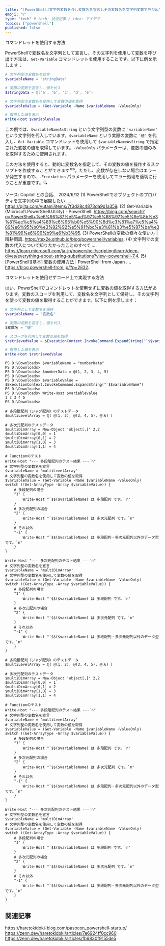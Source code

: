 ```yaml
---
title: "[PowerShell]文字列変数を介し変数名を宣言しその変数名を文字列変数で呼び出す方法"
emoji: "📞"
type: "tech" # tech: 技術記事 / idea: アイデア
topics: ["powershell"]
published: false
---
```


コマンドレットを使用する方法

PowerShellで変数名を文字列として宣言し、その文字列を使用して変数を呼び出す方法は、`Get-Variable` コマンドレットを使用することです。以下に例を示します：

```powershell
# 文字列型の変数名を宣言
$variableName = 'stringData'

# 実際の変数を宣言し、値を代入
$stringData = @('a', 'b', 'c', 'd', 'e')

# 文字列型の変数名を使用して変数の値を取得
$variableValue = (Get-Variable -Name $variableName -ValueOnly)

# 取得した値を表示
Write-Host $variableValue
```

この例では、`$variableNameAsString` という文字列型の変数に `'variableName'` という文字列を代入しています。`$variableName` という実際の変数に `'値'` を代入し、`Get-Variable` コマンドレットを使用して `$variableNameAsString` で指定された変数の値を取得しています。`-ValueOnly` パラメーターは、変数の値のみを取得するために使用されます。

この方法を使用すると、動的に変数名を指定して、その変数の値を操作するスクリプトを作成することができます¹²³。ただし、変数が存在しない場合はエラーが発生するので、`-ErrorAction` パラメーターを使用してエラー処理を適切に行うことが重要です。🔍

ソース: Copilot との会話、 2024/6/12
(1) PowerShellでオブジェクトのプロパティを文字列の中で展開したい .... https://qiita.com/yutami/items/7f3d28c4873da9d1a359.
(2) Get-Variable (Microsoft.PowerShell.Utility) - PowerShell. https://bing.com/search?q=PowerShell+%e6%96%87%e5%ad%97%e5%88%97%e5%9e%8b%e3%81%ae%e5%a4%89%e6%95%b0%e5%90%8d%e3%81%a7%e5%a4%89%e6%95%b0%e3%82%92%e5%91%bc%e3%81%b3%e5%87%ba%e3%81%99%e6%96%b9%e6%b3%95.
(3) PowerShellの変数の様々な使い方 | 晴耕雨読. https://tex2e.github.io/blog/powershell/variables.
(4) 文字列での変数の代入について知りたかったことのすべて .... https://learn.microsoft.com/ja-jp/powershell/scripting/learn/deep-dives/everything-about-string-substitutions?view=powershell-7.4.
(5) [PowerShell][基本] 変数の使用方法 | PowerShell from Japan .... https://blog.powershell-from.jp/?p=2832.

コマンドレットを使用せずコード上で実現する方法

はい、PowerShellでコマンドレットを使用せずに変数の値を取得する方法があります。変数のスコープを利用して、変数名を文字列として保持し、その文字列を使って変数の値を取得することができます。以下に例を示します：

```powershell
# 文字列として変数名を保持
$variableName = "変数名"

# 実際の変数を宣言し、値を代入
$変数名 = "値"

# スコープを利用して変数の値を取得
$retrievedValue = $ExecutionContext.InvokeCommand.ExpandString("`$$variableName")

# 取得した値を表示
Write-Host $retrievedValue
```

```powershell:
PS D:\Downloads> $variableName = "numberData"
PS D:\Downloads>
PS D:\Downloads> $numberData = @(1, 2, 3, 4, 5)
PS D:\Downloads>
PS D:\Downloads> $variableValue = $ExecutionContext.InvokeCommand.ExpandString("`$$variableName")
PS D:\Downloads>
PS D:\Downloads> Write-Host $variableValue
1 2 3 4 5
PS D:\Downloads>
```

```powershell:コマンドレット「Get-Variable」を使う実例
# 多段階配列（ジャグ配列）のテストデータ
$multiLevelArray = @( @(1, 2), @(3, 4, 5), @(6) )

# 多次元配列のテストデータ
$multiDimArray = New-Object 'object[,]' 2,2
$multiDimArray[0,0] = 1
$multiDimArray[0,1] = 2
$multiDimArray[1,0] = 3
$multiDimArray[1,1] = 4

# Functionのテスト
Write-Host "--- 多段階配列のテスト結果 ---`n"
# 文字列型の変数名を宣言
$variableName = 'multiLevelArray'
# 文字列型の変数名を使用して変数の値を取得
$variableValue = (Get-Variable -Name $variableName -ValueOnly)
switch ((Get-ArrayType -Array $variableValue)) {
    # 多段配列の場合
    "1" {
        Write-Host "`$$($variableName) は 多段配列 です。`n"
    }
    # 多次元配列の場合
    "2" {
        Write-Host "`$$($variableName) は 多次元配列 です。`n"
    }
    # それ以外
    "-1" {
        Write-Host "`$$($variableName) は 多段配列・多次元配列以外のデータ型 です。`n"
    }
}

Write-Host "--- 多次元配列のテスト結果 ---`n"
# 文字列型の変数名を宣言
$variableName = 'multiDimArray'
# 文字列型の変数名を使用して変数の値を取得
$variableValue = (Get-Variable -Name $variableName -ValueOnly)
switch ((Get-ArrayType -Array $variableValue)) {
    # 多段配列の場合
    "1" {
        Write-Host "`$$($variableName) は 多段配列 です。`n"
    }
    # 多次元配列の場合
    "2" {
        Write-Host "`$$($variableName) は 多次元配列 です。`n"
    }
    # それ以外
    "-1" {
        Write-Host "`$$($variableName) は 多段配列・多次元配列以外のデータ型 です。`n"
    }
}
```

```powershell:コマンドレット「Get-Variable」を使う実例
# 多段階配列（ジャグ配列）のテストデータ
$multiLevelArray = @( @(1, 2), @(3, 4, 5), @(6) )

# 多次元配列のテストデータ
$multiDimArray = New-Object 'object[,]' 2,2
$multiDimArray[0,0] = 1
$multiDimArray[0,1] = 2
$multiDimArray[1,0] = 3
$multiDimArray[1,1] = 4

# Functionのテスト
Write-Host "--- 多段階配列のテスト結果 ---`n"
# 文字列型の変数名を宣言
$variableName = 'multiLevelArray'
# 文字列型の変数名を使用して変数の値を取得
$variableValue = (Get-Variable -Name $variableName -ValueOnly)
switch ((Get-ArrayType -Array $variableValue)) {
    # 多段配列の場合
    "1" {
        Write-Host "`$$($variableName) は 多段配列 です。`n"
    }
    # 多次元配列の場合
    "2" {
        Write-Host "`$$($variableName) は 多次元配列 です。`n"
    }
    # それ以外
    "-1" {
        Write-Host "`$$($variableName) は 多段配列・多次元配列以外のデータ型 です。`n"
    }
}

Write-Host "--- 多次元配列のテスト結果 ---`n"
# 文字列型の変数名を宣言
$variableName = 'multiDimArray'
# 文字列型の変数名を使用して変数の値を取得
$variableValue = (Get-Variable -Name $variableName -ValueOnly)
switch ((Get-ArrayType -Array $variableValue)) {
    # 多段配列の場合
    "1" {
        Write-Host "`$$($variableName) は 多段配列 です。`n"
    }
    # 多次元配列の場合
    "2" {
        Write-Host "`$$($variableName) は 多次元配列 です。`n"
    }
    # それ以外
    "-1" {
        Write-Host "`$$($variableName) は 多段配列・多次元配列以外のデータ型 です。`n"
    }
}
```

## 関連記事

https://haretokidoki-blog.com/pasocon_powershell-startup/
https://zenn.dev/haretokidoki/articles/7e6924ff0cc960
https://zenn.dev/haretokidoki/articles/fb6830f9155de5
